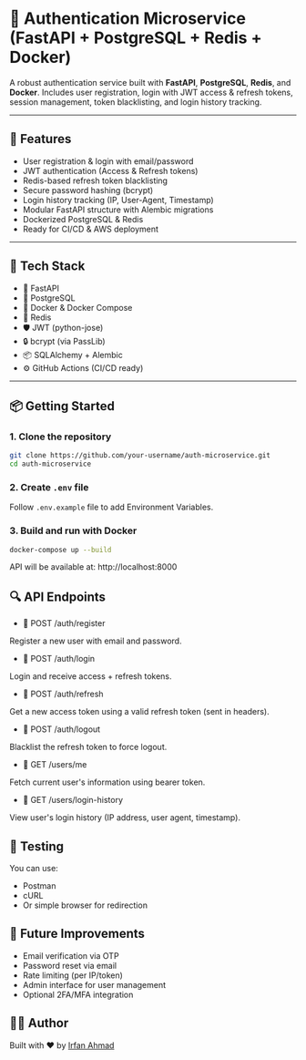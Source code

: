 # 🔐 Authentication Microservice (FastAPI + PostgreSQL + Redis + Docker)

A robust authentication service built with **FastAPI**, **PostgreSQL**, **Redis**, and **Docker**. Includes user registration, login with JWT access & refresh tokens, session management, token blacklisting, and login history tracking.

---

## 🚀 Features

- User registration & login with email/password  
- JWT authentication (Access & Refresh tokens)  
- Redis-based refresh token blacklisting  
- Secure password hashing (bcrypt)  
- Login history tracking (IP, User-Agent, Timestamp)  
- Modular FastAPI structure with Alembic migrations  
- Dockerized PostgreSQL & Redis  
- Ready for CI/CD & AWS deployment  

---

## 🧱 Tech Stack

- 🐍 FastAPI  
- 🐘 PostgreSQL  
- 🐳 Docker & Docker Compose  
- 🧠 Redis  
- 🛡️ JWT (python-jose)  
- 🔒 bcrypt (via PassLib)  
- 📦 SQLAlchemy + Alembic  
- ⚙️ GitHub Actions (CI/CD ready)  

---

## 📦 Getting Started

### 1. Clone the repository

```bash
git clone https://github.com/your-username/auth-microservice.git
cd auth-microservice
```

### 2. Create `.env` file 
Follow `.env.example` file to add Environment Variables.


### 3. Build and run with Docker
```bash
docker-compose up --build
```

API will be available at: http://localhost:8000


## 🔍 API Endpoints
- 🔸 POST /auth/register

Register a new user with email and password.

- 🔸 POST /auth/login

Login and receive access + refresh tokens.

- 🔸 POST /auth/refresh

Get a new access token using a valid refresh token (sent in headers).

- 🔸 POST /auth/logout

Blacklist the refresh token to force logout.

- 🔸 GET /users/me

Fetch current user's information using bearer token.

- 🔸 GET /users/login-history

View user's login history (IP address, user agent, timestamp).


## 🧪 Testing
You can use:

- Postman
- cURL
- Or simple browser for redirection

## 📌 Future Improvements
- Email verification via OTP
- Password reset via email
- Rate limiting (per IP/token)
- Admin interface for user management
- Optional 2FA/MFA integration

## 👨‍💻 Author
Built with ❤️ by [Irfan Ahmad](!https://github.com/irfan-ahmad-byte)